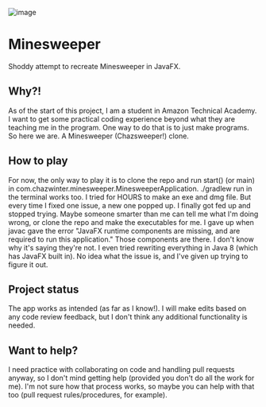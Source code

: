 
![image](https://github.com/ChazWinterYT/Minesweeper/assets/139367543/09c569fc-f506-4054-9b96-2ce11525267b)

# Minesweeper
Shoddy attempt to recreate Minesweeper in JavaFX.

## Why?!
As of the start of this project, I am a student in Amazon Technical Academy. I want to get some practical coding experience beyond what they are teaching me in the program.
One way to do that is to just make programs. So here we are. A Minesweeper (Chazsweeper!) clone.

## How to play
For now, the only way to play it is to clone the repo and run start() (or main) in com.chazwinter.minesweeper.MinesweeperApplication. 
./gradlew run in the terminal works too.
I tried for HOURS to make an exe and dmg file. But every time I fixed one issue, a new one popped up. I finally got fed up and stopped trying.
Maybe someone smarter than me can tell me what I'm doing wrong, or clone the repo and make the executables for me.
I gave up when javac gave the error "JavaFX runtime components are missing, and are required to run this application."
Those components are there. I don't know why it's saying they're not. I even tried rewriting everything in Java 8 (which has JavaFX built in). 
No idea what the issue is, and I've given up trying to figure it out.

## Project status
The app works as intended (as far as I know!). I will make edits based on any code review feedback, but I don't think any additional functionality is needed. 

## Want to help?
I need practice with collaborating on code and handling pull requests anyway, so I don't mind getting help (provided you don't do all the work for me).
I'm not sure how that process works, so maybe you can help with that too (pull request rules/procedures, for example).
